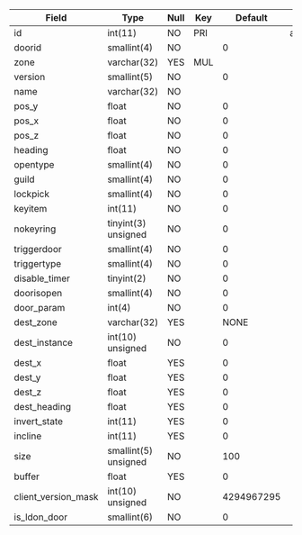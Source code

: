 **Field**|**Type**|**Null**|**Key**|**Default**|**Notes**
-----|-----|-----|-----|-----|-----
id|int(11)|NO|PRI| |auto\_increment
doorid|smallint(4)|NO| |0| 
zone|varchar(32)|YES|MUL| | 
version|smallint(5)|NO| |0| 
name|varchar(32)|NO| | | 
pos\_y|float|NO| |0| 
pos\_x|float|NO| |0| 
pos\_z|float|NO| |0| 
heading|float|NO| |0| 
opentype|smallint(4)|NO| |0| 
guild|smallint(4)|NO| |0| 
lockpick|smallint(4)|NO| |0| 
keyitem|int(11)|NO| |0| 
nokeyring|tinyint(3) unsigned|NO| |0| 
triggerdoor|smallint(4)|NO| |0| 
triggertype|smallint(4)|NO| |0| 
disable\_timer|tinyint(2)|NO| |0| 
doorisopen|smallint(4)|NO| |0| 
door\_param|int(4)|NO| |0| 
dest\_zone|varchar(32)|YES| |NONE| 
dest\_instance|int(10) unsigned|NO| |0| 
dest\_x|float|YES| |0| 
dest\_y|float|YES| |0| 
dest\_z|float|YES| |0| 
dest\_heading|float|YES| |0| 
invert\_state|int(11)|YES| |0| 
incline|int(11)|YES| |0| 
size|smallint(5) unsigned|NO| |100| 
buffer|float|YES| |0| 
client\_version\_mask|int(10) unsigned|NO| |4294967295| 
is\_ldon\_door|smallint(6)|NO| |0| 